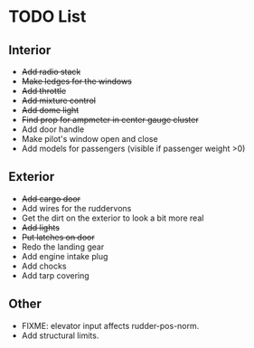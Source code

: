 TODO List
=========

Interior
--------

* <strike>Add radio stack</strike>
* <strike>Make ledges for the windows</strike>
* <strike>Add throttle</strike>
* <strike>Add mixture control</strike>
* <strike>Add dome light</strike>
* <strike>Find prop for ampmeter in center gauge cluster</strike>
* Add door handle
* Make pilot's window open and close
* Add models for passengers (visible if passenger weight >0)

Exterior
--------

* <strike>Add cargo door</strike>
* Add wires for the ruddervons
* Get the dirt on the exterior to look a bit more real
* <strike>Add lights</strike>
* <strike>Put latches on door</strike>
* Redo the landing gear
* Add engine intake plug
* Add chocks
* Add tarp covering

Other
-----

* FIXME: elevator input affects rudder-pos-norm.
* Add structural limits.
